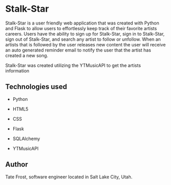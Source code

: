 # Stalk-Star
Stalk-Star is a user friendly web application that was created with Python and Flask to allow users to effortlessly
keep track of their favorite artists careers. Users have the ability to sign up for Stalk-Star, sign in to Stalk-Star, 
sign out of Stalk-Star, and search any artist to follow or unfollow. When an artists that is followed by the user releases
new content the user will receive an auto generated reminder email to notify the user that the artist has created a new song.

Stalk-Star was created utilizing the YTMusicAPI to get the artists information

## Technologies used
* Python

* HTML5

* CSS

* Flask

* SQLAlchemy

* YTMusicAPI


## Author
Tate Frost, software engineer located in Salt Lake City, Utah. 
